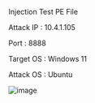 Injection Test PE File

Attack IP : 10.4.1.105

Port : 8888

Target OS : Windows 11

Attack OS : Ubuntu

![image](https://github.com/lotrooz/injection/assets/147901792/7a948c98-ce74-482e-9bd4-a1e616a2f58a)
